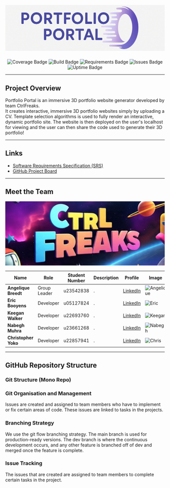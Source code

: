 <h1 align="center">
  <img src="fontend/client/public/assets/logo_temp.png" alt="Logo"/>
</h1>

<p align="center">
  <img src="https://img.shields.io/badge/coverage-pending-lightgrey" alt="Coverage Badge">
  <img src="https://img.shields.io/badge/build-passing-brightgreen" alt="Build Badge">
  <img src="https://img.shields.io/badge/requirements-met-blue" alt="Requirements Badge">
  <img src="https://img.shields.io/github/issues/CtrlFreaks/portfolio-portal" alt="Issues Badge">
  <img src="https://img.shields.io/badge/uptime-100%25-brightgreen" alt="Uptime Badge">
</p>

---

## Project Overview

Portfolio Portal is an immersive 3D portfolio website generator developed by team CtrlFreaks.  
It creates interactive, immersive 3D portfolio websites simply by uploading a CV. Template selection algorithms is used to fully render an interactive, dynamic portfolio site. The website is then deployed on the user's localhost for viewing and the user can then share the code used to generate their 3D portfolio!

---

## Links

- [Software Requirements Specification (SRS)](docs/SRS.md)
- [GitHub Project Board](https://github.com/CtrlFreaks/portfolio-portal/projects)

---

## Meet the Team

<p align="center">
  <img src="fontend/client/public/assets/CtrlFreaks.png" alt="Team Photo" width="600"/>
</p>

| Name               | Role           | Student Number | Description | Profile | Image |
|--------------------|----------------|----------------|-------------|---------|-------|
| **Angelique Breedt** | Group Leader   | u23542838       | . | [LinkedIn](https://www.linkedin.com/in/angelique-breedt/) | ![Angelique](https://via.placeholder.com/80) |
| **Eric Booyens**     | Developer      | u05127824       | . | [LinkedIn](https://www.linkedin.com/in/eric-booyens-60a736353/) | ![Eric](https://via.placeholder.com/80) |
| **Keegan Walker**    | Developer      | u22693760       | . | [LinkedIn](https://www.linkedin.com/in/keegan-walker-2144a0324/) | ![Keegan](https://via.placeholder.com/80) |
| **Nabegh Muhra**     | Developer      | u23661268       | . | [LinkedIn](https://www.linkedin.com/in/nabegh-muhra-222446252/) | ![Nabegh](https://via.placeholder.com/80) |
| **Christopher Yoko** | Developer      | u22857941       | . | [LinkedIn](https://www.linkedin.com/in/chris-yoko-73a79a257/?originalSubdomain=za) | ![Chris](https://via.placeholder.com/80) |

---

## GitHub Repository Structure

### Git Structure (Mono Repo)

### Git Organisation and Management

Issues are created and assigned to team members who have to implement or fix certain areas of code. These issues are linked to tasks in the projects.

### Branching Strategy

We use the git flow branching strategy. The main branch is used for production-ready versions. The dev branch is where the continuous development occurs, and any other feature is branched off of dev and merged once the feature is complete.

### Issue Tracking

The issues that are created are assigned to team members to complete certain tasks in the project.